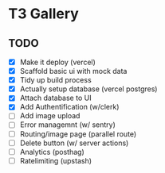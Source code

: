 # T3 Gallery

## TODO

- [x] Make it deploy (vercel)
- [x] Scaffold basic ui with mock data
- [x] Tidy up build process
- [x] Actually setup database (vercel postgres)
- [x] Attach database to UI
- [x] Add Authentification (w/clerk)
- [ ] Add image upload
- [ ] Error managemnt (w/ sentry)
- [ ] Routing/image page (parallel route)
- [ ] Delete button (w/ server actions)
- [ ] Analytics (posthag)
- [ ] Ratelimiting (upstash)
